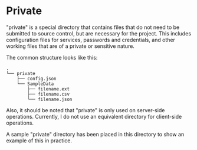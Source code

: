 # Private
"private" is a special directory that contains files that do not need to be submitted to source control, but are necessary for the project. This includes configuration files for services, passwords and credentials, and other working files that are of a private or sensitive nature.

The common structure looks like this:
```
.
└── private
    ├── config.json
    └── SampleData
        ├── filename.ext
        ├── filename.csv
        └── filename.json
```
Also, it should be noted that "private" is only used on server-side operations. Currently, I do not use an equivalent directory for client-side operations. 

A sample "private" directory has been placed in this directory to show an example of this in practice.
